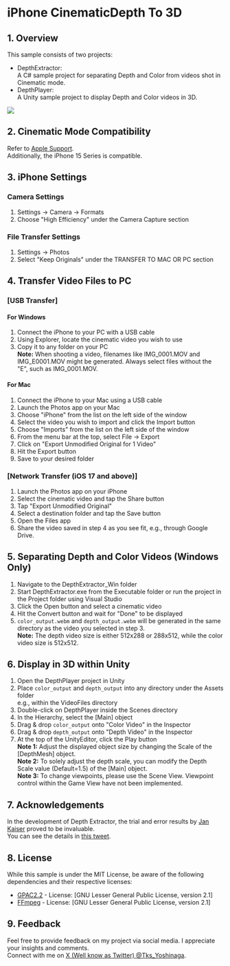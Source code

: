 # iPhone CinematicDepth To 3D

## 1. Overview

This sample consists of two projects:
- DepthExtractor:  
A C# sample project for separating Depth and Color from videos shot in Cinematic mode.
- DepthPlayer:  
A Unity sample project to display Depth and Color videos in 3D.

[![](https://img.youtube.com/vi/MR8TF1z-nTg/0.jpg)](https://www.youtube.com/watch?v=MR8TF1z-nTg)

## 2. Cinematic Mode Compatibility
Refer to [Apple Support](https://support.apple.com/en-us/HT212778).  
Additionally, the iPhone 15 Series is compatible.

## 3. iPhone Settings

### Camera Settings
1. Settings -> Camera -> Formats
2. Choose "High Efficiency" under the Camera Capture section

### File Transfer Settings
1. Settings -> Photos
2. Select "Keep Originals" under the TRANSFER TO MAC OR PC section

## 4. Transfer Video Files to PC

### [USB Transfer]

#### For Windows
1. Connect the iPhone to your PC with a USB cable
2. Using Explorer, locate the cinematic video you wish to use
3. Copy it to any folder on your PC  
   **Note:** When shooting a video, filenames like IMG_0001.MOV and IMG_E0001.MOV might be generated. Always select files without the "E", such as IMG_0001.MOV.

#### For Mac
1. Connect the iPhone to your Mac using a USB cable
2. Launch the Photos app on your Mac
3. Choose "iPhone" from the list on the left side of the window
4. Select the video you wish to import and click the Import button
5. Choose "Imports" from the list on the left side of the window
6. From the menu bar at the top, select File -> Export
7. Click on "Export Unmodified Original for 1 Video"
8. Hit the Export button
9. Save to your desired folder

### [Network Transfer (iOS 17 and above)]
1. Launch the Photos app on your iPhone
2. Select the cinematic video and tap the Share button
3. Tap "Export Unmodified Original"
4. Select a destination folder and tap the Save button
5. Open the Files app
6. Share the video saved in step 4 as you see fit, e.g., through Google Drive.

## 5. Separating Depth and Color Videos (Windows Only)
1. Navigate to the DepthExtractor_Win folder
2. Start DepthExtractor.exe from the Executable folder or run the project in the Project folder using Visual Studio
3. Click the Open button and select a cinematic video
4. Hit the Convert button and wait for "Done" to be displayed
5. `color_output.webm` and `depth_output.webm` will be generated in the same directory as the video you selected in step 3.  
   **Note:** The depth video size is either 512x288 or 288x512, while the color video size is 512x512.

## 6. Display in 3D within Unity
1. Open the DepthPlayer project in Unity
2. Place `color_output` and `depth_output` into any directory under the Assets folder  
   e.g., within the VideoFiles directory
3. Double-click on DepthPlayer inside the Scenes directory
4. In the Hierarchy, select the [Main] object
5. Drag & drop `color_output` onto "Color Video" in the Inspector
6. Drag & drop `depth_output` onto "Depth Video" in the Inspector
7. At the top of the UnityEditor, click the Play button  
   **Note 1:** Adjust the displayed object size by changing the Scale of the [DepthMesh] object.  
   **Note 2:** To solely adjust the depth scale, you can modify the Depth Scale value (Default=1.5) of the [Main] object.  
   **Note 3:** To change viewpoints, please use the Scene View. Viewpoint control within the Game View have not been implemented.

## 7. Acknowledgements
In the development of Depth Extractor, the trial and error results by [Jan Kaiser](https://twitter.com/jankais3r) proved to be invaluable.  
You can see the details in [this tweet](https://twitter.com/jankais3r/status/1442466943697489923).

## 8. License
While this sample is under the MIT License, be aware of the following dependencies and their respective licenses:
- [GPAC2.2](https://gpac.wp.imt.fr/) - License: [GNU Lesser General Public License, version 2.1]
- [FFmpeg](https://ffmpeg.org/) - License: [GNU Lesser General Public License, version 2.1]

## 9. Feedback
Feel free to provide feedback on my project via social media. I appreciate your insights and comments.  
Connect with me on [X (Well know as Twitter) @Tks_Yoshinaga](https://twitter.com/Tks_Yoshinaga).
